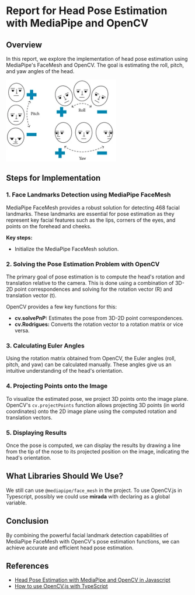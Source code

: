 # Report for Head Pose Estimation with MediaPipe and OpenCV

## Overview
In this report, we explore the implementation of head pose estimation using MediaPipe's FaceMesh and OpenCV. The goal is estimating the roll, pitch, and yaw angles of the head.

![alt text](image-1.png)

## Steps for Implementation

### 1. Face Landmarks Detection using MediaPipe FaceMesh
MediaPipe FaceMesh provides a robust solution for detecting 468 facial landmarks. These landmarks are essential for pose estimation as they represent key facial features such as the lips, corners of the eyes, and points on the forehead and cheeks.

**Key steps:**
- Initialize the MediaPipe FaceMesh solution.
  
### 2. Solving the Pose Estimation Problem with OpenCV
The primary goal of pose estimation is to compute the head's rotation and translation relative to the camera. This is done using a combination of 3D-2D point correspondences and solving for the rotation vector (R) and translation vector (t).

OpenCV provides a few key functions for this:
- **cv.solvePnP:** Estimates the pose from 3D-2D point correspondences.
- **cv.Rodrigues:** Converts the rotation vector to a rotation matrix or vice versa.

### 3. Calculating Euler Angles
Using the rotation matrix obtained from OpenCV, the Euler angles (roll, pitch, and yaw) can be calculated manually. These angles give us an intuitive understanding of the head's orientation.

### 4. Projecting Points onto the Image
To visualize the estimated pose, we project 3D points onto the image plane. OpenCV's `cv.projectPoints` function allows projecting 3D points (in world coordinates) onto the 2D image plane using the computed rotation and translation vectors.

### 5. Displaying Results
Once the pose is computed, we can display the results by drawing a line from the tip of the nose to its projected position on the image, indicating the head's orientation.

## What Libraries Should We Use?
We still can use `@mediapipe/face_mesh` in the project. To use OpenCV.js in Typescript, possibly we could use **mirada** with declaring as a global variable.

## Conclusion
By combining the powerful facial landmark detection capabilities of MediaPipe FaceMesh with OpenCV's pose estimation functions, we can achieve accurate and efficient head pose estimation.

## References
- [Head Pose Estimation with MediaPipe and OpenCV in Javascript](https://medium.com/@susanne.thierfelder/head-pose-estimation-with-mediapipe-and-opencv-in-javascript-c87980df3acb)
- [How to use OpenCV.js with TypeScript](https://medium.com/@dev-afzalansari/how-to-use-opencv-js-with-typescript-31095fd5a2feb)
